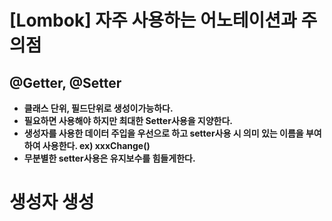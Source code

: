 # [Lombok] 자주 사용하는 어노테이션과 주의점

## @Getter, @Setter
* __클래스 단위, 필드단위로 생성이가능하다.__
* __필요하면 사용해야 하지만 최대한 Setter사용을 지양한다.__
* __생성자를 사용한 데이터 주입을 우선으로 하고 setter사용 시 의미 있는 이름을 부여하여 사용한다. ex) xxxChange()__
* __무분별한 setter사용은 유지보수를 힘들게한다.__

# 생성자 생성

